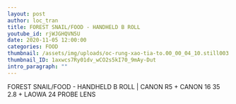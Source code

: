 ```yaml
---
layout: post
author: loc_tran
title: FOREST SNAIL/FOOD - HANDHELD B ROLL
youtube_id: rjWJGHQVN5U
date: 2020-11-05 12:00:00
categories: FOOD
thumbnail: /assets/img/uploads/oc-rung-xao-tia-to.00_00_04_10.still003.jpg
thumbnail_ID: 1axwcs7Ry01dv_wCO2s5kI70_9mAy-Dut
intro_paragraph: ""
---
```

FOREST SNAIL/FOOD - HANDHELD B ROLL | CANON R5 + CANON 16 35 2.8 + LAOWA 24 PROBE LENS
